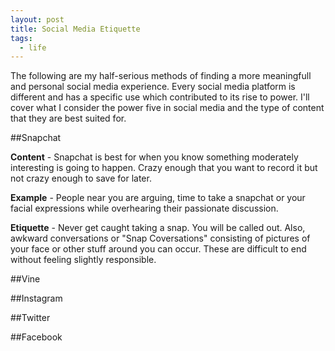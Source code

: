```yaml
---
layout: post
title: Social Media Etiquette
tags:
  - life
---
```


The following are my half-serious methods of finding a more meaningfull and personal social media experience. Every social media platform is different and has a specific use which contributed to its rise to power. I'll cover what I consider the power five in social media and the type of content that they are best suited for.

##Snapchat

**Content** - Snapchat is best for when you know something moderately interesting is going to happen. Crazy enough that you want to record it but not crazy enough to save for later. 

**Example** - People near you are arguing, time to take a snapchat or your facial expressions while overhearing their passionate discussion.

**Etiquette** - Never get caught taking a snap. You will be called out. Also, awkward conversations or "Snap Coversations" consisting of pictures of your face or other stuff around you can occur. These are difficult to end without feeling slightly responsible. 

##Vine





##Instagram



##Twitter

##Facebook